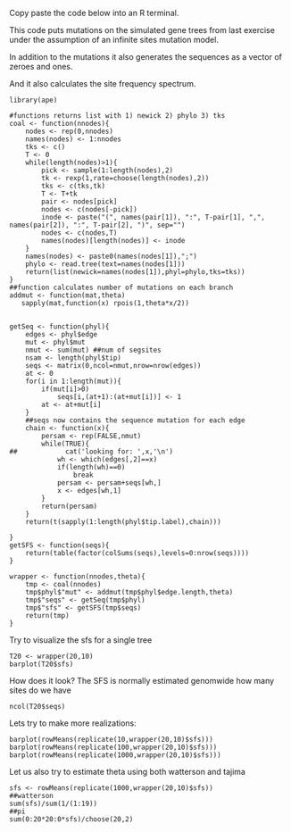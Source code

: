 Copy paste the code below into an R terminal.

This code puts mutations on the simulated gene trees from last
exercise under the assumption of an infinite sites mutation model.

In addition to the mutations it also generates the sequences as a
vector of zeroes and ones.

And it also calculates the site frequency spectrum.

```
library(ape)

#functions returns list with 1) newick 2) phylo 3) tks
coal <- function(nnodes){
    nodes <- rep(0,nnodes)
    names(nodes) <- 1:nnodes
    tks <- c()
    T <- 0
    while(length(nodes)>1){
        pick <- sample(1:length(nodes),2)
        tk <- rexp(1,rate=choose(length(nodes),2))
        tks <- c(tks,tk)
        T <- T+tk
        pair <- nodes[pick]
        nodes <- c(nodes[-pick])
        inode <- paste("(", names(pair[1]), ":", T-pair[1], ",", names(pair[2]), ":", T-pair[2], ")", sep="")
        nodes <- c(nodes,T)
        names(nodes)[length(nodes)] <- inode
    }
    names(nodes) <- paste0(names(nodes[1]),";")
    phylo <- read.tree(text=names(nodes[1]))
    return(list(newick=names(nodes[1]),phyl=phylo,tks=tks))
}
##function calculates number of mutations on each branch
addmut <- function(mat,theta)
   sapply(mat,function(x) rpois(1,theta*x/2))


getSeq <- function(phyl){
    edges <- phyl$edge
    mut <- phyl$mut
    nmut <- sum(mut) ##num of segsites
    nsam <- length(phyl$tip)
    seqs <- matrix(0,ncol=nmut,nrow=nrow(edges))
    at <- 0
    for(i in 1:length(mut)){
        if(mut[i]>0)
            seqs[i,(at+1):(at+mut[i])] <- 1
        at <- at+mut[i]
    }
    ##seqs now contains the sequence mutation for each edge
    chain <- function(x){
        persam <- rep(FALSE,nmut)
        while(TRUE){
##            cat('looking for: ',x,'\n')
            wh <- which(edges[,2]==x)
            if(length(wh)==0)
                break
            persam <- persam+seqs[wh,]
            x <- edges[wh,1]
        }
        return(persam)
    }
    return(t(sapply(1:length(phyl$tip.label),chain)))
    
}
getSFS <- function(seqs){
    return(table(factor(colSums(seqs),levels=0:nrow(seqs))))
}

wrapper <- function(nnodes,theta){
    tmp <- coal(nnodes)
    tmp$phyl$"mut" <- addmut(tmp$phyl$edge.length,theta)
    tmp$"seqs" <- getSeq(tmp$phyl)
    tmp$"sfs" <- getSFS(tmp$seqs)
    return(tmp)
}

```

Try to visualize the sfs for a single tree
```
T20 <- wrapper(20,10)
barplot(T20$sfs)
```
How does it look? The SFS is normally estimated genomwide how many
sites do we have

```
ncol(T20$seqs)
```

Lets try to make more realizations:

```
barplot(rowMeans(replicate(10,wrapper(20,10)$sfs)))
barplot(rowMeans(replicate(100,wrapper(20,10)$sfs)))
barplot(rowMeans(replicate(1000,wrapper(20,10)$sfs)))
```

Let us also try to estimate theta using both watterson and tajima

```
sfs <- rowMeans(replicate(1000,wrapper(20,10)$sfs))
##watterson
sum(sfs)/sum(1/(1:19))
##pi
sum(0:20*20:0*sfs)/choose(20,2)
```
